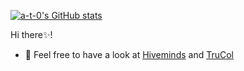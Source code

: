 <!--
**a-t-0/a-t-0** is a ✨ _special_ ✨ repository because its `README.md` (this file) appears on your GitHub profile.
-->

[![a-t-0's GitHub stats](https://github-readme-stats.vercel.app/api?username=a-t-0&count_private=true&show_icons=true)](https://github.com/anuraghazra/github-readme-stats)

Hi there✨!
- 🤔 Feel free to have a look at [Hiveminds](https://github.com/hiveminds) and [TruCol](https://trucol.io/protocol/)
